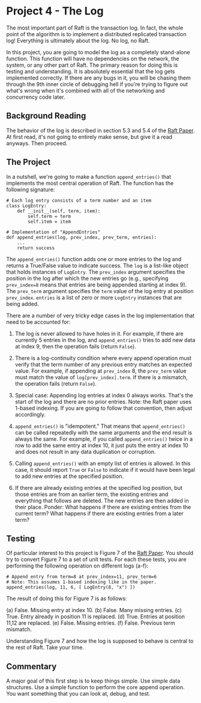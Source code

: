 # Project 4 - The Log

The most important part of Raft is the transaction log.  In fact, the
whole point of the algorithm is to implement a distributed replicated
transaction log!  Everything is ultimately about the log.  No log, no
Raft.

In this project, you are going to model the log as a completely
stand-alone function.  This function will have no dependencies on the
network, the system, or any other part of Raft.  The primary reason
for doing this is testing and understanding.  It is absolutely
essential that the log gets implemented correctly.  If there are any
bugs in it, you will be chasing them through the 9th inner circle of
debugging hell if you're trying to figure out what's wrong when it's
combined with all of the networking and concurrency code later.

## Background Reading

The behavior of the log is described in section 5.3 and 5.4 of the
[Raft Paper](https://raft.github.io/raft.pdf). At first read, it's not
going to entirely make sense, but give it a read anyways.  Then
proceed.

## The Project

In a nutshell, we're going to make a function `append_entries()` that
implements the most central operation of Raft.  The function has the
following signature:

```
# Each log entry consists of a term number and an item
class LogEntry:
    def __init__(self, term, item):
        self.term = term
        self.item = item

# Implementation of "AppendEntries"
def append_entries(log, prev_index, prev_term, entries):
    ...
    return success
```

The `append_entries()` function adds one or more entries to the log
and returns a True/False value to indicate success.  The `log` is a
list-like object that holds instances of `LogEntry`.
The `prev_index` argument specifies the position in
the log after which the new entries go (e.g., specifying
`prev_index=8` means that entries are being appended starting at index
9). The `prev_term` argument specifies the `term` value of the log
entry at position `prev_index`. `entries` is a list of zero or more
`LogEntry` instances that are being added.

There are a number of very tricky edge cases in the log implementation
that need to be accounted for:

1. The log is never allowed to have holes in it.  For example, if
there are currently 5 entries in the log, and `append_entries()` tries
to add new data at index 9, then the operation fails (return `False`).

2. There is a log-continuity condition where every append operation
must verify that the term number of any previous entry matches an
expected value. For example, if appending at `prev_index` 8, the
`prev_term` value must match the value of `log[prev_index].term`. If
there is a mismatch, the operation fails (return `False`).

3. Special case: Appending log entries at index 0 always works. That's
the start of the log and there are no prior entries.  Note: the
Raft paper uses 1-based indexing.  If you are going to follow that
convention, then adjust accordingly.

4. `append_entries()` is "idempotent."  That means that
`append_entries()` can be called repeatedly with the same arguments
and the end result is always the same.  For example, if you called
`append_entries()` twice in a row to add the same entry at index 10,
it just puts the entry at index 10 and does not result in any data
duplication or corruption.

5. Calling `append_entries()` with an empty list of entries is
allowed.  In this case, it should report `True` or `False` to indicate
if it would have been legal to add new entries at the specified
position.
 
6. If there are already existing entries at the specified log position,
but those entries are from an earlier term, the existing entries and
everything that follows are deleted.  The new entries are then
added in their place.  Ponder: What happens if there are existing
entries from the current term?  What happens if there are existing
entries from a later term?

## Testing

Of particular interest to this project is Figure 7 of the [Raft
Paper](https://raft.github.io/raft.pdf).  You should try to convert
Figure 7 to a set of unit tests.  For each these tests, you are
performing the following operation on different logs (a-f):

```
# Append entry from term=8 at prev_index=11, prev_term=6
# Note: This assumes 1-based indexing like in the paper.
append_entries(log, 11, 6, [ LogEntry(8, "x") ])
```

The result of doing this for Figure 7 is as follows:

(a) False. Missing entry at index 10.
(b) False. Many missing entries.
(c) True. Entry already in position 11 is replaced.
(d) True. Entries at position 11,12 are replaced.
(e) False. Missing entries.
(f) False. Previous term mismatch.

Understanding Figure 7 and how the log is supposed to behave is
central to the rest of Raft. Take your time.

## Commentary

A major goal of this first step is to keep things simple. Use
simple data structures.  Use a simple function to perform
the core append operation.   You want something that you can
look at, debug, and test.


